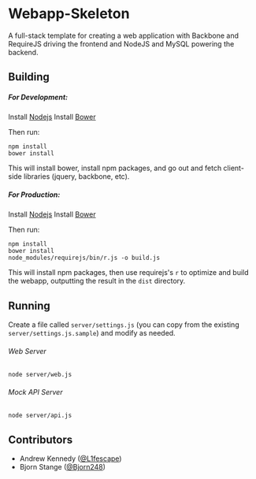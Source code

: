 # Webapp-Skeleton

A full-stack template for creating a web application with Backbone and RequireJS driving the frontend and NodeJS and MySQL powering the backend.

## Building

##### For Development:

Install [Nodejs](http://nodejs.org/download/)
Install [Bower](https://github.com/bower/bower) 

Then run:

```
npm install
bower install
```

This will install bower, install npm packages, and go out and fetch client-side libraries (jquery, backbone, etc).

##### For Production:

Install [Nodejs](http://nodejs.org/download/)
Install [Bower](https://github.com/bower/bower) 

Then run:

```
npm install
bower install
node_modules/requirejs/bin/r.js -o build.js
```

This will install npm packages, then use requirejs's `r` to optimize and build the webapp, outputting the result in the `dist` directory.

## Running

Create a file called `server/settings.js` (you can copy from the existing `server/settings.js.sample`) and modify as needed.

###### Web Server

```
node server/web.js
```

###### Mock API Server

```
node server/api.js
```

## Contributors
* Andrew Kennedy ([@L1fescape](https://github.com/L1fescape))
* Bjorn Stange ([@Bjorn248](https://github.com/Bjorn248))
